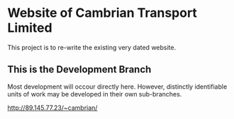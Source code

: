# Website of Cambrian Transport Limited

This project is to re-write the existing very dated website.

## This is the Development Branch

Most development will occour directly here. However, distinctly identifiable units of work may be developed in their own sub-branches.

http://89.145.77.23/~cambrian/
